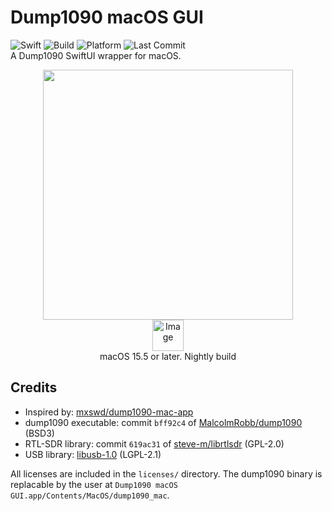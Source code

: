 # Dump1090 macOS GUI
![Swift](https://img.shields.io/badge/Swift-F05138?logo=swift&logoColor=white)
![Build](https://github.com/nikolan123/Dump1090-macOS-GUI/actions/workflows/nightlybuild.yaml/badge.svg)
![Platform](https://img.shields.io/badge/platform-macOS-blue)
![Last Commit](https://img.shields.io/github/last-commit/nikolan123/Dump1090-macOS-GUI)
<br>
A Dump1090 SwiftUI wrapper for macOS.

<p align="center">
  <img src="https://github.com/user-attachments/assets/d566b50b-8225-42df-b68e-c2420888c597" width="400" />
  <br>
  <a href="https://github.com/nikolan123/Dump1090-macOS-GUI/releases/download/nightly/Dump1090MAC.dmg"><img height="50" alt="Image" src="https://github.com/user-attachments/assets/c41f9e2d-af5c-47e1-a5b9-70047bb37600" /></a>
  <br>
  macOS 15.5 or later. Nightly build
</p>

## Credits
- Inspired by: [mxswd/dump1090-mac-app](https://github.com/mxswd/dump1090-mac-app)
- dump1090 executable: commit `bff92c4` of [MalcolmRobb/dump1090](https://github.com/MalcolmRobb/dump1090) (BSD3)
- RTL-SDR library: commit `619ac31` of [steve-m/librtlsdr](https://github.com/steve-m/librtlsdr) (GPL-2.0)
- USB library: [libusb-1.0](https://github.com/libusb/libusb) (LGPL-2.1)

All licenses are included in the `licenses/` directory. The dump1090 binary is replacable by the user at `Dump1090 macOS GUI.app/Contents/MacOS/dump1090_mac`.
